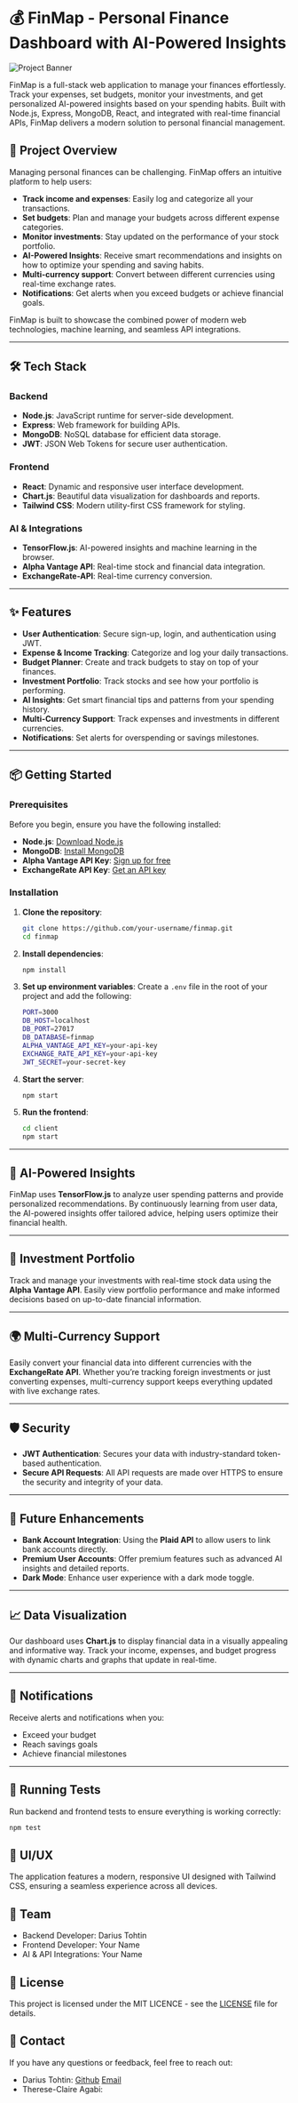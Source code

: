# 💰 FinMap - Personal Finance Dashboard with AI-Powered Insights

![Project Banner](https://placehold.co/1000x300?text=FinMap)

FinMap is a full-stack web application to manage your finances effortlessly. Track your expenses, set budgets, monitor your investments, and get personalized AI-powered insights based on your spending habits. Built with Node.js, Express, MongoDB, React, and integrated with real-time financial APIs, FinMap delivers a modern solution to personal financial management.

## 🚀 Project Overview

Managing personal finances can be challenging. FinMap offers an intuitive platform to help users:

- **Track income and expenses**: Easily log and categorize all your transactions.
- **Set budgets**: Plan and manage your budgets across different expense categories.
- **Monitor investments**: Stay updated on the performance of your stock portfolio.
- **AI-Powered Insights**: Receive smart recommendations and insights on how to optimize your spending and saving habits.
- **Multi-currency support**: Convert between different currencies using real-time exchange rates.
- **Notifications**: Get alerts when you exceed budgets or achieve financial goals.
  
FinMap is built to showcase the combined power of modern web technologies, machine learning, and seamless API integrations.

---

## 🛠️ Tech Stack

### **Backend**

- **Node.js**: JavaScript runtime for server-side development.
- **Express**: Web framework for building APIs.
- **MongoDB**: NoSQL database for efficient data storage.
- **JWT**: JSON Web Tokens for secure user authentication.

### **Frontend**

- **React**: Dynamic and responsive user interface development.
- **Chart.js**: Beautiful data visualization for dashboards and reports.
- **Tailwind CSS**: Modern utility-first CSS framework for styling.

### **AI & Integrations**

- **TensorFlow.js**: AI-powered insights and machine learning in the browser.
- **Alpha Vantage API**: Real-time stock and financial data integration.
- **ExchangeRate-API**: Real-time currency conversion.
  
---

## ✨ Features

- **User Authentication**: Secure sign-up, login, and authentication using JWT.
- **Expense & Income Tracking**: Categorize and log your daily transactions.
- **Budget Planner**: Create and track budgets to stay on top of your finances.
- **Investment Portfolio**: Track stocks and see how your portfolio is performing.
- **AI Insights**: Get smart financial tips and patterns from your spending history.
- **Multi-Currency Support**: Track expenses and investments in different currencies.
- **Notifications**: Set alerts for overspending or savings milestones.

---

## 📦 Getting Started

### **Prerequisites**

Before you begin, ensure you have the following installed:

- **Node.js**: [Download Node.js](https://nodejs.org/)
- **MongoDB**: [Install MongoDB](https://www.mongodb.com/try/download/community)
- **Alpha Vantage API Key**: [Sign up for free](https://www.alphavantage.co/support/#api-key)
- **ExchangeRate API Key**: [Get an API key](https://www.exchangerate-api.com/)

### **Installation**

1. **Clone the repository**:

    ```bash
    git clone https://github.com/your-username/finmap.git
    cd finmap
    ```

2. **Install dependencies**:

    ```bash
    npm install
    ```

3. **Set up environment variables**:
   Create a `.env` file in the root of your project and add the following:

    ```bash
    PORT=3000
    DB_HOST=localhost
    DB_PORT=27017
    DB_DATABASE=finmap
    ALPHA_VANTAGE_API_KEY=your-api-key
    EXCHANGE_RATE_API_KEY=your-api-key
    JWT_SECRET=your-secret-key
    ```

4. **Start the server**:

    ```bash
    npm start
    ```

5. **Run the frontend**:

    ```bash
    cd client
    npm start
    ```

---

## 🧠 AI-Powered Insights

FinMap uses **TensorFlow.js** to analyze user spending patterns and provide personalized recommendations. By continuously learning from user data, the AI-powered insights offer tailored advice, helping users optimize their financial health.

---

## 💼 Investment Portfolio

Track and manage your investments with real-time stock data using the **Alpha Vantage API**. Easily view portfolio performance and make informed decisions based on up-to-date financial information.

---

## 🌍 Multi-Currency Support

Easily convert your financial data into different currencies with the **ExchangeRate API**. Whether you’re tracking foreign investments or just converting expenses, multi-currency support keeps everything updated with live exchange rates.

---

## 🛡️ Security

- **JWT Authentication**: Secures your data with industry-standard token-based authentication.
- **Secure API Requests**: All API requests are made over HTTPS to ensure the security and integrity of your data.

---

## 🤖 Future Enhancements

- **Bank Account Integration**: Using the **Plaid API** to allow users to link bank accounts directly.
- **Premium User Accounts**: Offer premium features such as advanced AI insights and detailed reports.
- **Dark Mode**: Enhance user experience with a dark mode toggle.

---

## 📈 Data Visualization

Our dashboard uses **Chart.js** to display financial data in a visually appealing and informative way. Track your income, expenses, and budget progress with dynamic charts and graphs that update in real-time.

---

## 🚨 Notifications

Receive alerts and notifications when you:

- Exceed your budget
- Reach savings goals
- Achieve financial milestones

---

## 🧪 Running Tests

Run backend and frontend tests to ensure everything is working correctly:

```bash
npm test
```

## 🎨 UI/UX

The application features a modern, responsive UI designed with Tailwind CSS, ensuring a seamless experience across all devices.

## 👥 Team

- Backend Developer: Darius Tohtin
- Frontend Developer: Your Name
- AI & API Integrations: Your Name

## 📄 License

This project is licensed under the MIT LICENCE - see the [LICENSE](LICENSE) file for details.

## 📧 Contact

If you have any questions or feedback, feel free to reach out:

- Darius Tohtin: [Github](https://github.com/drac-pro) [Email](dariustohtin@gmail.com)
- Therese-Claire Agabi:
